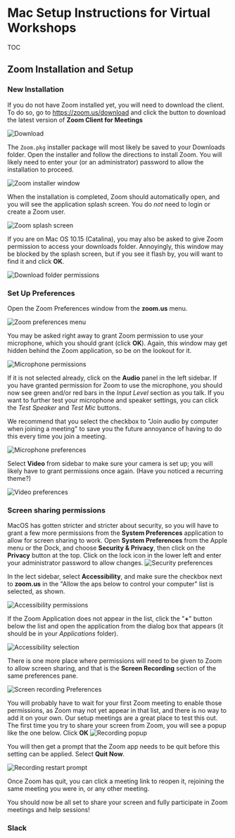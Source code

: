 # Mac Setup Instructions for Virtual Workshops

TOC

## Zoom Installation and Setup

### New Installation
If you do not have Zoom installed yet, you will need to download the client.
To do so, go to https://zoom.us/download and click the button to download the latest version of **Zoom Client for Meetings**

![Download](screenshots/mac-zoom-01-download.png)

The `Zoom.pkg` installer package will most likely be saved to your Downloads folder.
Open the installer and follow the directions to install Zoom.
You will likely need to enter your (or an administrator) password to allow the installation to proceed.

![Zoom installer window](screenshots/mac-zoom-03-installer.png)

When the installation is completed, Zoom should automatically open, and you will see the application splash screen.
You do *not* need to login or create a Zoom user.

![Zoom splash screen](screenshots/mac-zoom-04-zoomsplash.png)

If you are on Mac OS 10.15 (Catalina), you may also be asked to give Zoom permission to access your downloads folder.
Annoyingly, this window may be blocked by the splash screen, but if you see it flash by, you will want to find it and click **OK**.

![Download folder permissions](screenshots/mac-zoom-05-download-permissions.png)

### Set Up Preferences

Open the Zoom Preferences window from the **zoom.us** menu.

![Zoom preferences menu](screenshots/mac-zoom-06-prefs-menu.png)

You may be asked right away to grant Zoom permission to use your microphone, which you should grant (click **OK**).
Again, this window may get hidden behind the Zoom application, so be on the lookout for it.

![Microphone permissions](screenshots/mac-zoom-07-mic-permissions.png)

If it is not selected already, click on the **Audio** panel in the left sidebar.
If you have granted permission for Zoom to use the microphone, you should now see green and/or red bars in the *Input Level* section as you talk.
If you want to further test your microphone and speaker settings, you can click the *Test Speaker* and *Test Mic* buttons.

We recommend that you select the checkbox to "Join audio by computer when joining a meeting" to save you the future annoyance of having to do this every time you join a meeting.

![Microphone preferences](screenshots/mac-zoom-08-mic-prefs.png)

Select **Video** from sidebar to make sure your camera is set up; you will likely have to grant permissions once again.
(Have you noticed a recurring theme?)

![Video preferences](screenshots/mac-zoom-09-video-prefs.png)

### Screen sharing permissions

MacOS has gotten stricter and stricter about security, so you will have to grant a few more permissions from the **System Preferences** application to allow for screen sharing to work.
Open **System Preferences** from the Apple menu or the Dock, and choose **Security & Privacy**, then click on the **Privacy** button at the top.
Click on the lock icon in the lower left and enter your administrator password to allow changes.
![Security preferences](screenshots/mac-zoom-10-security-prefs.png)

In the lect sidebar, select **Accessibility**, and make sure the checkbox next to **zoom.us** in the "Allow the aps below to control your computer" list is selected, as shown.

![Accessibility permissions](screenshots/mac-zoom-11-accessibility-prefs.png)

If the Zoom Application does not appear in the list, click the "**+**" button  below the list and open the application from the dialog box that appears (it should be in your *Applications* folder).

![Accessibility selection](screenshots/mac-zoom-11a-accessibility-select.png)

There is one more place where permissions will need to be given to Zoom to allow screen sharing, and that is the **Screen Recording** section of the same preferences pane.  

![Screen recording Preferences](screenshots/mac-zoom-12-recording-prefs.png)

You will probably have to wait for your first Zoom meeting to enable those permissions, as Zoom may not yet appear in that list, and there is no way to add it on your own.
Our setup meetings are a great place to test this out.
The first time you try to share your screen from Zoom, you will see a popup like the one below.
Click **OK**
![Recording popup](screenshots/mac-zoom-13-recording-popup.png)

You will then get a prompt that the Zoom app needs to be quit before this setting can be applied.
Select **Quit Now**.

![Recording restart prompt](screenshots/mac-zoom-14-recording-restart.png)

Once Zoom has quit, you can click a meeting link to reopen it, rejoining the same meeting you were in, or any other meeting.

You should now be all set to share your screen and fully participate in Zoom meetings and help sessions!



### Slack